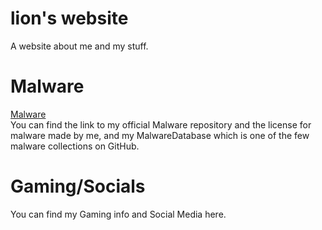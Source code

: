 # lion's website
A website about me and my stuff.

# Malware
[Malware](https://lionninjaplays.github.io/malware)  
You can find the link to my official Malware repository and the license for malware made by me, and my MalwareDatabase which is one of the few malware collections on GitHub.

# Gaming/Socials
You can find my Gaming info and Social Media here.
